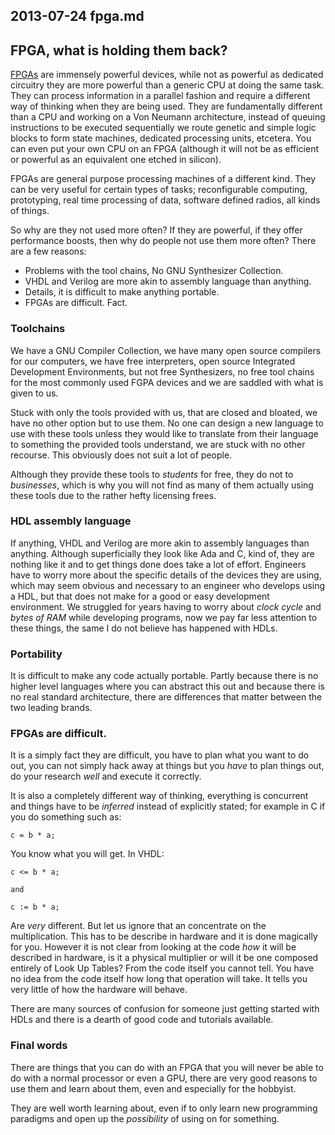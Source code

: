 ## 2013-07-24 fpga.md

## FPGA, what is holding them back?

[FPGAs][] are immensely powerful devices, while not as powerful as dedicated
circuitry they are more powerful than a generic CPU at doing the same task. They
can process information in a parallel fashion and require a different way of
thinking when they are being used. They are fundamentally different than a CPU
and working on a Von Neumann architecture, instead of queuing instructions to be
executed sequentially we route genetic and simple logic blocks to form state
machines, dedicated processing units, etcetera. You can even put your own CPU on
an FPGA (although it will not be as efficient or powerful as an equivalent one
etched in silicon).

FPGAs are general purpose processing machines of a different kind. They can be
very useful for certain types of tasks; reconfigurable computing, prototyping,
real time processing of data, software defined radios, all kinds of things. 

So why are they not used more often? If they are powerful, if they offer
performance boosts, then why do people not use them more often? There are a few
reasons:

* Problems with the tool chains, No GNU Synthesizer Collection.
* VHDL and Verilog are more akin to assembly language than anything.
* Details, it is difficult to make anything portable.
* FPGAs are difficult. Fact.

### Toolchains

We have a GNU Compiler Collection, we have many open source compilers for our
computers, we have free interpreters, open source Integrated Development
Environments, but not free Synthesizers, no free tool chains for the most
commonly used FGPA devices and we are saddled with what is given to us.

Stuck with only the tools provided with us, that are closed and bloated, we have
no other option but to use them. No one can design a new language to use with
these tools unless they would like to translate from their language to something
the provided tools understand, we are stuck with no other recourse. This
obviously does not suit a lot of people.

Although they provide these tools to *students* for free, they do not to
*businesses*, which is why you will not find as many of them actually using
these tools due to the rather hefty licensing frees.

### HDL assembly language

If anything, VHDL and Verilog are more akin to assembly languages than anything.
Although superficially they look like Ada and C, kind of, they are nothing like
it and to get things done does take a lot of effort. Engineers have to worry
more about the specific details of the devices they are using, which may seem
obvious and necessary to an engineer who develops using a HDL, but that does not
make for a good or easy development environment. We struggled for years having
to worry about *clock cycle* and *bytes of RAM* while developing programs, now
we pay far less attention to these things, the same I do not believe has
happened with HDLs.

### Portability

It is difficult to make any code actually portable. Partly because there is no
higher level languages where you can abstract this out and because there is no
real standard architecture, there are differences that matter between the two
leading brands.

### FPGAs are difficult.

It is a simply fact they are difficult, you have to plan what you want to do
out, you can not simply hack away at things but you *have* to plan things out,
do your research *well* and execute it correctly. 

It is also a completely different way of thinking, everything is concurrent 
and things have to be *inferred* instead of explicitly stated; for example in C
if you do something such as:

	c = b * a;

You know what you will get. In VHDL:

	c <= b * a;

	and

	c := b * a;

Are *very* different. But let us ignore that an concentrate on the
multiplication. This has to be describe in hardware and it is done magically for
you. However it is not clear from looking at the code *how* it will be
described in hardware, is it a physical multiplier or will it be one composed
entirely of Look Up Tables? From the code itself you cannot tell. You have no
idea from the code itself how long that operation will take. It tells you very
little of how the hardware will behave.

There are many sources of confusion for someone just getting started with HDLs
and there is a dearth of good code and tutorials available.

### Final words

There are things that you can do with an FPGA that you will never be able to do
with a normal processor or even a GPU, there are very good reasons to use them
and learn about them, even and especially for the hobbyist. 

They are well worth learning about, even if to only learn new programming
paradigms and open up the *possibility* of using on for something.

[FPGAs]: https://en.wikipedia.org/wiki/Field-programmable_gate_array
